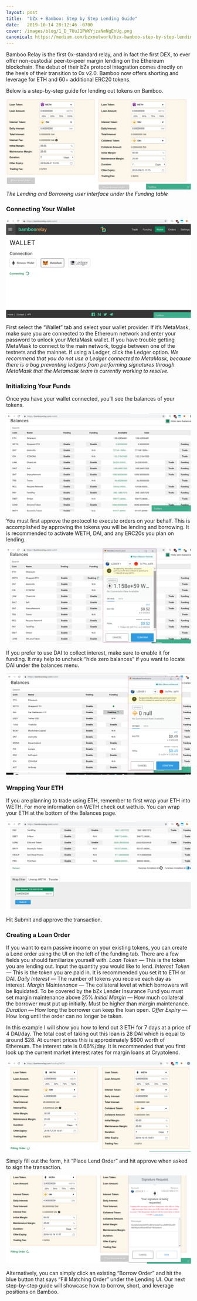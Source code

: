 ```yaml
---
layout: post
title:  "bZx + Bamboo: Step by Step Lending Guide"
date:   2019-10-14 20:12:46 -0700
cover: /images/blog/1_D_7UuJ1PWKYjzaNmNgEnUg.png
canonical: https://medium.com/bzxnetwork/bzx-bamboo-step-by-step-lending-guide-aad9206512cd
---
```

Bamboo Relay is the first 0x-standard relay, and in fact the first DEX, to ever offer non-custodial peer-to-peer margin lending on the Ethereum blockchain. The debut of their bZx protocol integration comes directly on the heels of their transition to 0x v2.0. Bamboo now offers shorting and leverage for ETH and 60+ additional ERC20 tokens.

Below is a step-by-step guide for lending out tokens on Bamboo.

![](/images/blog/0_g_qm-L2Lf-QOQurk.png)
_The Lending and Borrowing user interface under the Funding table_  

### Connecting Your Wallet

![](/images/blog/0_OAB3VtEz06trMSh5.png)

First select the “Wallet” tab and select your wallet provider. If it’s MetaMask, make sure you are connected to the Ethereum network and enter your password to unlock your MetaMask wallet. If you have trouble getting MetaMask to connect to the main network, toggle between one of the testnets and the mainnet. If using a Ledger, click the Ledger option. *We recommend that you do not use a Ledger connected to MetaMask, because there is a bug preventing ledgers from performing signatures through MetaMask that the Metamask team is currently working to resolve.*

### Initializing Your Funds

Once you have your wallet connected, you’ll see the balances of your tokens.

![](/images/blog/0_5D5EC1_Tey6sQM2y.png)

You must first approve the protocol to execute orders on your behalf. This is accomplished by approving the tokens you will be lending and borrowing. It is recommended to activate WETH, DAI, and any ERC20s you plan on lending.

![](/images/blog/0_89SvZxqso3oiYv4-.png)

If you prefer to use DAI to collect interest, make sure to enable it for funding. It may help to uncheck “hide zero balances” if you want to locate DAI under the balances menu.

![](/images/blog/0_RRvJ1atHLmMF_YBZ.png)

### Wrapping Your ETH

If you are planning to trade using ETH, remember to first wrap your ETH into WETH. For more information on WETH check out weth.io. You can wrap your ETH at the bottom of the Balances page.

![](/images/blog/0_xt_Pu22QYH6UNMYe.png)

Hit Submit and approve the transaction.

### Creating a Loan Order

If you want to earn passive income on your existing tokens, you can create a Lend order using the UI on the left of the funding tab. There are a few fields you should familiarize yourself with.
*Loan Token* — This is the token you are lending out. Input the quantity you would like to lend.
*Interest Token* — This is the token you are paid in. It is recommended you set it to ETH or DAI.
*Daily Interest* — The number of tokens you receive each day as interest.
*Margin Maintenance* — The collateral level at which borrowers will be liquidated. To be covered by the bZx Lender Insurance Fund you must set margin maintenance above 25%
*Initial Margin* — How much collateral the borrower must put up initially. Must be higher than margin maintenance.
*Duration* — How long the borrower can keep the loan open.
*Offer Expiry* — How long until the order can no longer be taken.

In this example I will show you how to lend out 3 ETH for 7 days at a price of 4 DAI/day. The total cost of taking out this loan is 28 DAI which is equal to around $28. At current prices this is approximately $600 worth of Ethereum. The interest rate is 0.66%/day. It is recommended that you first look up the current market interest rates for margin loans at Cryptolend.

![](/images/blog/0_yBPH3e9MVomFjAAU.png)

Simply fill out the form, hit “Place Lend Order” and hit approve when asked to sign the transaction.

![](/images/blog/0_-UvIa8PhsVGuF1IC.png)

Alternatively, you can simply click an existing “Borrow Order” and hit the blue button that says “Fill Matching Order” under the Lending UI.
Our next step-by-step guide will showcase how to borrow, short, and leverage positions on Bamboo.

